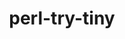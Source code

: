 ---
title: "perl-try-tiny"
layout: cache
categories: [package, develop]
meta: {"compilers": ["none"], "num_specs": 26, "num_specs_by_stack": {"data-vis-sdk": 13, "e4s": 13, "hep": 13, "root": 26}, "oss": ["ubuntu20.04", "ubuntu22.04"], "platforms": ["linux"], "stacks": ["data-vis-sdk", "e4s", "hep", "root"], "targets": ["x86_64_v3"], "versions": ["0.31"]}
spec_details: [{"compiler": "none", "hash": "3cexyl76ycyyepltwahqyp2owdcx5aol", "os": "ubuntu22.04", "platform": "linux", "size": "-", "stacks": ["e4s", "hep", "root"], "target": "x86_64_v3", "variants": ["build_system=perl"], "versions": ["0.31"]}, {"compiler": "none", "hash": "4mjh3mydnwtgc6jvxdteuieeznv5hsms", "os": "ubuntu20.04", "platform": "linux", "size": "-", "stacks": ["data-vis-sdk", "root"], "target": "x86_64_v3", "variants": ["build_system=perl"], "versions": ["0.31"]}, {"compiler": "none", "hash": "4npmr444jusl6rhu7noa7bvrumq35za2", "os": "ubuntu22.04", "platform": "linux", "size": "-", "stacks": ["e4s", "hep", "root"], "target": "x86_64_v3", "variants": ["build_system=perl"], "versions": ["0.31"]}, {"compiler": "none", "hash": "5psmin4kr3innnczavywd6fuwxlljj54", "os": "ubuntu20.04", "platform": "linux", "size": "-", "stacks": ["data-vis-sdk", "root"], "target": "x86_64_v3", "variants": ["build_system=perl"], "versions": ["0.31"]}, {"compiler": "none", "hash": "6bcevjj3elwawduqs3rrc4d74nstupvn", "os": "ubuntu22.04", "platform": "linux", "size": "-", "stacks": ["e4s", "hep", "root"], "target": "x86_64_v3", "variants": ["build_system=perl"], "versions": ["0.31"]}, {"compiler": "none", "hash": "bclieu533bikuxoxcexhyyvs5n2v5jbk", "os": "ubuntu20.04", "platform": "linux", "size": "-", "stacks": ["data-vis-sdk", "root"], "target": "x86_64_v3", "variants": ["build_system=perl"], "versions": ["0.31"]}, {"compiler": "none", "hash": "bsyfdqlkfzis6fabz3jcmhud24lho4sl", "os": "ubuntu22.04", "platform": "linux", "size": "-", "stacks": ["e4s", "hep", "root"], "target": "x86_64_v3", "variants": ["build_system=perl"], "versions": ["0.31"]}, {"compiler": "none", "hash": "e3jntws7aclehhxo4zq42pazml37lqly", "os": "ubuntu20.04", "platform": "linux", "size": "-", "stacks": ["data-vis-sdk", "root"], "target": "x86_64_v3", "variants": ["build_system=perl"], "versions": ["0.31"]}, {"compiler": "none", "hash": "exbyd6kl2tapla4ssk5n5shrsngjt7uq", "os": "ubuntu20.04", "platform": "linux", "size": "-", "stacks": ["data-vis-sdk", "root"], "target": "x86_64_v3", "variants": ["build_system=perl"], "versions": ["0.31"]}, {"compiler": "none", "hash": "fratzlzhojpuyvznpxwzjptl7sqxxn2x", "os": "ubuntu22.04", "platform": "linux", "size": "-", "stacks": ["e4s", "hep", "root"], "target": "x86_64_v3", "variants": ["build_system=perl"], "versions": ["0.31"]}, {"compiler": "none", "hash": "h26eqia7hx57kqbbulkx5qkfy3dlet7t", "os": "ubuntu22.04", "platform": "linux", "size": "-", "stacks": ["e4s", "hep", "root"], "target": "x86_64_v3", "variants": ["build_system=perl"], "versions": ["0.31"]}, {"compiler": "none", "hash": "h33tecxscqitbqnf6ufhv7g4wbbqyaeo", "os": "ubuntu20.04", "platform": "linux", "size": "-", "stacks": ["data-vis-sdk", "root"], "target": "x86_64_v3", "variants": ["build_system=perl"], "versions": ["0.31"]}, {"compiler": "none", "hash": "j4ducbnlf5f3unbnlgx3yoooholpj5am", "os": "ubuntu22.04", "platform": "linux", "size": "-", "stacks": ["e4s", "hep", "root"], "target": "x86_64_v3", "variants": ["build_system=perl"], "versions": ["0.31"]}, {"compiler": "none", "hash": "j7nxkcgdfdpyalte7vaateruigolcmzc", "os": "ubuntu22.04", "platform": "linux", "size": "-", "stacks": ["e4s", "hep", "root"], "target": "x86_64_v3", "variants": ["build_system=perl"], "versions": ["0.31"]}, {"compiler": "none", "hash": "jdnms7xdqbvk6sopr7fhseleab7ssmvg", "os": "ubuntu20.04", "platform": "linux", "size": "-", "stacks": ["data-vis-sdk", "root"], "target": "x86_64_v3", "variants": ["build_system=perl"], "versions": ["0.31"]}, {"compiler": "none", "hash": "kc6xxydc5yaslng5zgi32i2laekgc6pt", "os": "ubuntu22.04", "platform": "linux", "size": "-", "stacks": ["e4s", "hep", "root"], "target": "x86_64_v3", "variants": ["build_system=perl"], "versions": ["0.31"]}, {"compiler": "none", "hash": "kpdttmpyfluxy4cpdhfb67auognevndq", "os": "ubuntu20.04", "platform": "linux", "size": "-", "stacks": ["data-vis-sdk", "root"], "target": "x86_64_v3", "variants": ["build_system=perl"], "versions": ["0.31"]}, {"compiler": "none", "hash": "kpeqpv5i6jbm2d4olalg4gevf5sgb7nk", "os": "ubuntu20.04", "platform": "linux", "size": "-", "stacks": ["data-vis-sdk", "root"], "target": "x86_64_v3", "variants": ["build_system=perl"], "versions": ["0.31"]}, {"compiler": "none", "hash": "ku6ikunqau2irxi5h5c4xwj6qcv2moyh", "os": "ubuntu20.04", "platform": "linux", "size": "-", "stacks": ["data-vis-sdk", "root"], "target": "x86_64_v3", "variants": ["build_system=perl"], "versions": ["0.31"]}, {"compiler": "none", "hash": "mbrjzhul25wwdmq444tuqyt4qfd47ti5", "os": "ubuntu22.04", "platform": "linux", "size": "-", "stacks": ["e4s", "hep", "root"], "target": "x86_64_v3", "variants": ["build_system=perl"], "versions": ["0.31"]}, {"compiler": "none", "hash": "qourolzonxt3vm32o2utvorqrszlqr5x", "os": "ubuntu22.04", "platform": "linux", "size": "-", "stacks": ["e4s", "hep", "root"], "target": "x86_64_v3", "variants": ["build_system=perl"], "versions": ["0.31"]}, {"compiler": "none", "hash": "vfsmlmhtusce75g4a7qshyeb4lf7smh3", "os": "ubuntu20.04", "platform": "linux", "size": "-", "stacks": ["data-vis-sdk", "root"], "target": "x86_64_v3", "variants": ["build_system=perl"], "versions": ["0.31"]}, {"compiler": "none", "hash": "vwt7uolkot34nlvjooflkhdnsd6twyqy", "os": "ubuntu22.04", "platform": "linux", "size": "-", "stacks": ["e4s", "hep", "root"], "target": "x86_64_v3", "variants": ["build_system=perl"], "versions": ["0.31"]}, {"compiler": "none", "hash": "wf5fs3ejpfx5dh5xhy5juymok5grync7", "os": "ubuntu20.04", "platform": "linux", "size": "-", "stacks": ["data-vis-sdk", "root"], "target": "x86_64_v3", "variants": ["build_system=perl"], "versions": ["0.31"]}, {"compiler": "none", "hash": "xtdne2ypncfrws347memgppmtnlmsegx", "os": "ubuntu22.04", "platform": "linux", "size": "-", "stacks": ["e4s", "hep", "root"], "target": "x86_64_v3", "variants": ["build_system=perl"], "versions": ["0.31"]}, {"compiler": "none", "hash": "yu3q37twomustpmqwm6vvj7nx6dwl2pf", "os": "ubuntu20.04", "platform": "linux", "size": "-", "stacks": ["data-vis-sdk", "root"], "target": "x86_64_v3", "variants": ["build_system=perl"], "versions": ["0.31"]}]
---